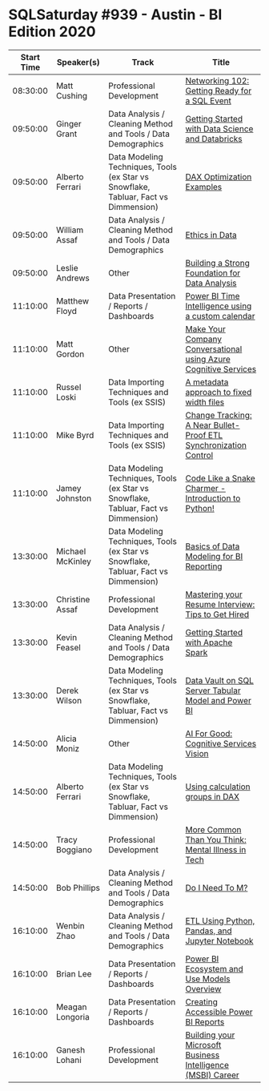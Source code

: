 # SQLSaturday #939 - Austin - BI Edition 2020
Start Time|Speaker(s)|Track|Title
---|---|---|---
08:30:00|Matt Cushing|Professional Development|[Networking 102: Getting Ready for a SQL Event](99438.md)
09:50:00|Ginger Grant|Data Analysis / Cleaning Method and Tools / Data Demographics|[Getting Started with Data Science and Databricks](100046.md)
09:50:00|Alberto Ferrari|Data Modeling Techniques, Tools (ex Star vs Snowflake, Tabluar, Fact vs Dimmension)|[DAX Optimization Examples](101996.md)
09:50:00|William Assaf|Data Analysis / Cleaning Method and Tools / Data Demographics|[Ethics in Data](99228.md)
09:50:00|Leslie Andrews|Other|[Building a Strong Foundation for Data Analysis](99454.md)
11:10:00|Matthew Floyd|Data Presentation / Reports / Dashboards|[Power BI Time Intelligence using a custom calendar](100237.md)
11:10:00|Matt Gordon|Other|[Make Your Company Conversational using Azure Cognitive Services](101140.md)
11:10:00|Russel Loski|Data Importing Techniques and Tools (ex SSIS)|[A metadata approach to fixed width files](101344.md)
11:10:00|Mike Byrd|Data Importing Techniques and Tools (ex SSIS)|[Change Tracking: A Near Bullet-Proof ETL Synchronization Control](99684.md)
11:10:00|Jamey Johnston|Data Modeling Techniques, Tools (ex Star vs Snowflake, Tabluar, Fact vs Dimmension)|[Code Like a Snake Charmer - Introduction to Python!](99749.md)
13:30:00|Michael McKinley|Data Modeling Techniques, Tools (ex Star vs Snowflake, Tabluar, Fact vs Dimmension)|[Basics of Data Modeling for BI Reporting](101582.md)
13:30:00|Christine Assaf|Professional Development|[Mastering your Resume  Interview: Tips to Get Hired](101584.md)
13:30:00|Kevin Feasel|Data Analysis / Cleaning Method and Tools / Data Demographics|[Getting Started with Apache Spark](99470.md)
13:30:00|Derek Wilson|Data Modeling Techniques, Tools (ex Star vs Snowflake, Tabluar, Fact vs Dimmension)|[Data Vault on SQL Server Tabular Model and Power BI](99533.md)
14:50:00|Alicia Moniz|Other|[AI For Good: Cognitive Services Vision](101588.md)
14:50:00|Alberto Ferrari|Data Modeling Techniques, Tools (ex Star vs Snowflake, Tabluar, Fact vs Dimmension)|[Using calculation groups in DAX](101997.md)
14:50:00|Tracy Boggiano|Professional Development|[More Common Than You Think: Mental Illness in Tech](99433.md)
14:50:00|Bob Phillips|Data Analysis / Cleaning Method and Tools / Data Demographics|[Do I Need To M?](99436.md)
16:10:00|Wenbin Zhao|Data Analysis / Cleaning Method and Tools / Data Demographics|[ETL Using Python, Pandas, and Jupyter Notebook](100848.md)
16:10:00|Brian Lee|Data Presentation / Reports / Dashboards|[Power BI Ecosystem and Use Models Overview](101592.md)
16:10:00|Meagan Longoria|Data Presentation / Reports / Dashboards|[Creating Accessible Power BI Reports](99514.md)
16:10:00|Ganesh Lohani|Professional Development|[Building your Microsoft Business Intelligence (MSBI) Career](99606.md)
